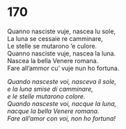 # 170
  
Quanno nasciste vuje, nascea lu sole,  
La luna se cessaie re camminare,  
Le stelle se mutarono ’e culore.  
Quanno nasciste vuje, nascea la luna.  
Nascea la bella Venere romana.  
Fare all’ammor cu’ vuje nun ho fortuna.

*Quando nasceste voi, nasceva il sole,  
e la luna smise di camminare,  
e le stelle mutarono colore.  
Quando nasceste voi, nacque la luna,  
nacque la bella Venere romana.  
Fare all’amor con voi, non ho fortuna!*


